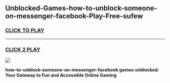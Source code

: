 
## Unblocked-Games-how-to-unblock-someone-on-messenger-facebook-Play-Free-sufew
<h3>
<a href="https://premium76.site?title=how-to-unblock-someone-on-messenger-facebook&ref=12A">CLICK TO PLAY</a></h3>
<hr>

<h3>
<a href="https://premium76.site?title=how-to-unblock-someone-on-messenger-facebook&ref=12A">CLICK 2 PLAY</a>
  
</h3>

<a href="https://premium76.site?title=how-to-unblock-someone-on-messenger-facebook&ref=12A"><img src="https://clearcache.store/games.png"></a>


**how-to-unblock-someone-on-messenger-facebook games unblocked: Your Gateway to Fun and Accessible Online Gaming**
